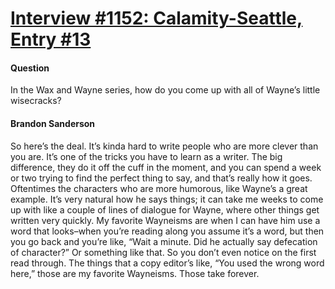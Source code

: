 # [Interview #1152: Calamity-Seattle, Entry #13](https://www.theoryland.com/intvmain.php?i=1152#13)

#### Question

In the Wax and Wayne series, how do you come up with all of Wayne’s little wisecracks?

#### Brandon Sanderson

So here’s the deal. It’s kinda hard to write people who are more clever than you are. It’s one of the tricks you have to learn as a writer. The big difference, they do it off the cuff in the moment, and you can spend a week or two trying to find the perfect thing to say, and that’s really how it goes. Oftentimes the characters who are more humorous, like Wayne’s a great example. It’s very natural how he says things; it can take me weeks to come up with like a couple of lines of dialogue for Wayne, where other things get written very quickly.
My favorite Wayneisms are when I can have him use a word that looks–when you’re reading along you assume it’s a word, but then you go back and you’re like, “Wait a minute. Did he actually say defecation of character?” Or something like that. So you don’t even notice on the first read through. The things that a copy editor’s like, “You used the wrong word here,” those are my favorite Wayneisms. Those take forever.

